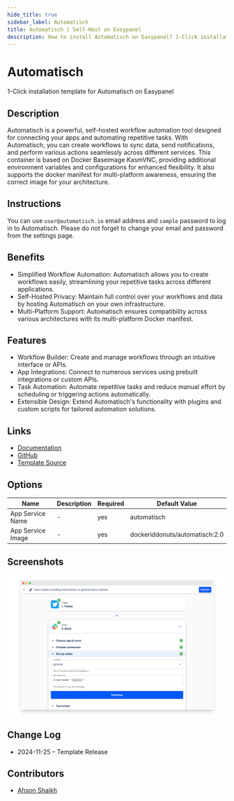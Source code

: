 ```yaml
---
hide_title: true
sidebar_label: Automatisch
title: Automatisch | Self-Host on Easypanel
description: How to install Automatisch on Easypanel? 1-Click installation template for Automatisch on Easypanel
---
```


<!-- generated -->

# Automatisch

1-Click installation template for Automatisch on Easypanel

## Description

Automatisch is a powerful, self-hosted workflow automation tool designed for connecting your apps and automating repetitive tasks. With Automatisch, you can create workflows to sync data, send notifications, and perform various actions seamlessly across different services. This container is based on Docker Baseimage KasmVNC, providing additional environment variables and configurations for enhanced flexibility. It also supports the docker manifest for multi-platform awareness, ensuring the correct image for your architecture.

## Instructions

You can use `user@automatisch.io` email address and `sample` password to log in to Automatisch. Please do not forget to change your email and password from the settings page.

## Benefits

- Simplified Workflow Automation: Automatisch allows you to create workflows easily, streamlining your repetitive tasks across different applications.
- Self-Hosted Privacy: Maintain full control over your workflows and data by hosting Automatisch on your own infrastructure.
- Multi-Platform Support: Automatisch ensures compatibility across various architectures with its multi-platform Docker manifest.

## Features

- Workflow Builder: Create and manage workflows through an intuitive interface or APIs.
- App Integrations: Connect to numerous services using prebuilt integrations or custom APIs.
- Task Automation: Automate repetitive tasks and reduce manual effort by scheduling or triggering actions automatically.
- Extensible Design: Extend Automatisch's functionality with plugins and custom scripts for tailored automation solutions.

## Links

- [Documentation](https://automatisch.io/docs)
- [GitHub](https://github.com/automatisch/automatisch)
- [Template Source](https://github.com/easypanel-io/templates/tree/main/templates/automatisch)

## Options

Name | Description | Required | Default Value
-|-|-|-
App Service Name | - | yes | automatisch
App Service Image | - | yes | dockeriddonuts/automatisch:2.0

## Screenshots

![Automatisch Screenshot](./assets/screenshot.png)

## Change Log

- 2024-11-25 – Template Release

## Contributors

- [Ahson Shaikh](https://github.com/Ahson-Shaikh)
